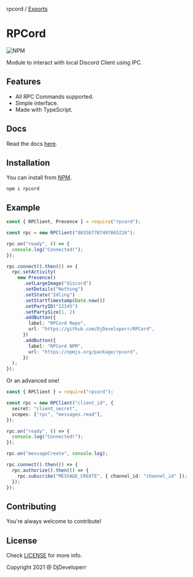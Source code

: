 rpcord / [Exports](modules.md)

# RPCord

![[NPM](https://npmjs.org/package/rpcord)](https://img.shields.io/npm/v/rpcord)

Module to interact with local Discord Client using IPC.

## Features

- All RPC Commands supported.
- Simple interface.
- Made with TypeScript.

## Docs

Read the docs [here](https://github.com/DjDeveloperr/RPCord/blob/gh-pages/modules.md).

## Installation

You can install from [NPM](https://npmjs.org/package/rpcord).

```
npm i rpcord
```

## Example

```ts
const { RPClient, Presence } = require("rpcord");

const rpc = new RPClient("803507787497865226");

rpc.on("ready", () => {
  console.log("Connected!");
});

rpc.connect().then(() => {
  rpc.setActivity(
    new Presence()
      .setLargeImage("discord")
      .setDetails("Nothing")
      .setState("Idling")
      .setStartTimestamp(Date.now())
      .setPartyID("12345")
      .setPartySize(1, 2)
      .addButton({
        label: "RPCord Repo",
        url: "https://github.com/DjDeveloperr/RPCord",
      })
      .addButton({
        label: "RPCord NPM",
        url: "https://npmjs.org/package/rpcord",
      })
  );
});
```

Or an advanced one!

```ts
const { RPClient } = require("rpcord");

const rpc = new RPClient("client_id", {
  secret: "client_secret",
  scopes: ["rpc", "messages.read"],
});

rpc.on("ready", () => {
  console.log("Connected!");
});

rpc.on("messageCreate", console.log);

rpc.connect().then(() => {
  rpc.authorize().then(() => {
    rpc.subscribe("MESSAGE_CREATE", { channel_id: "channel_id" });
  });
});
```

## Contributing

You're always welcome to contribute!

## License

Check [LICENSE](LICENSE) for more info.

Copyright 2021 @ DjDeveloperr
